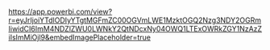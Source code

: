 https://app.powerbi.com/view?r=eyJrIjoiYTdlODIyYTgtMGFmZC00OGVmLWE1MzktOGQ2Nzg3NDY2OGRmIiwidCI6ImM4NDZlZWU0LWNkY2QtNDcxNy04OWQ1LTExOWRkZGY1NzAzZiIsImMiOjl9&embedImagePlaceholder=true
